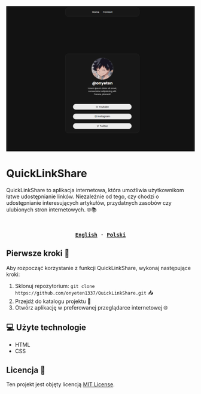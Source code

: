 <img src="preview.png">

# QuickLinkShare

QuickLinkShare to aplikacja internetowa, która umożliwia użytkownikom łatwe udostępnianie linków. Niezależnie od tego, czy chodzi o udostępnianie interesujących artykułów, przydatnych zasobów czy ulubionych stron internetowych. 🌐📚

<div align="center">
<br/>
<strong>
<samp>

[English](README.md) · [Polski](README.pl.md)

</samp>
</strong>
</div>

## Pierwsze kroki 🚀

Aby rozpocząć korzystanie z funkcji QuickLinkShare, wykonaj następujące kroki:

1. Sklonuj repozytorium: `git clone https://github.com/onyeten1337/QuickLinkShare.git` 📥
2. Przejdź do katalogu projektu 📂
3. Otwórz aplikację w preferowanej przeglądarce internetowej 🌐

## 💻 Użyte technologie

- HTML
- CSS

## Licencja 📝

Ten projekt jest objęty licencją [MIT License](LICENSE).

